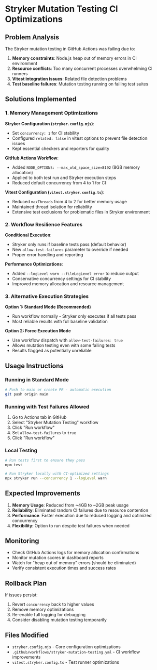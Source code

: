 # Stryker Mutation Testing CI Optimizations

## Problem Analysis

The Stryker mutation testing in GitHub Actions was failing due to:

1. **Memory constraints**: Node.js heap out of memory errors in CI environment
2. **Resource conflicts**: Too many concurrent processes overwhelming CI runners
3. **Vitest integration issues**: Related file detection problems
4. **Test baseline failures**: Mutation testing running on failing test suites

## Solutions Implemented

### 1. Memory Management Optimizations

**Stryker Configuration (`stryker.config.mjs`)**:

- Set `concurrency: 1` for CI stability
- Configured `related: false` in vitest options to prevent file detection issues
- Kept essential checkers and reporters for quality

**GitHub Actions Workflow**:

- Added `NODE_OPTIONS: --max_old_space_size=8192` (8GB memory allocation)
- Applied to both test run and Stryker execution steps
- Reduced default concurrency from 4 to 1 for CI

**Vitest Configuration (`vitest.stryker.config.ts`)**:

- Reduced `maxThreads` from 4 to 2 for better memory usage
- Maintained thread isolation for reliability
- Extensive test exclusions for problematic files in Stryker environment

### 2. Workflow Resilience Features

**Conditional Execution**:

- Stryker only runs if baseline tests pass (default behavior)
- New `allow-test-failures` parameter to override if needed
- Proper error handling and reporting

**Performance Optimizations**:

- Added `--logLevel warn --fileLogLevel error` to reduce output
- Conservative concurrency settings for CI stability
- Improved memory allocation and resource management

### 3. Alternative Execution Strategies

**Option 1: Standard Mode (Recommended)**

- Run workflow normally - Stryker only executes if all tests pass
- Most reliable results with full baseline validation

**Option 2: Force Execution Mode**

- Use workflow dispatch with `allow-test-failures: true`
- Allows mutation testing even with some failing tests
- Results flagged as potentially unreliable

## Usage Instructions

### Running in Standard Mode

```bash
# Push to main or create PR - automatic execution
git push origin main
```

### Running with Test Failures Allowed

1. Go to Actions tab in GitHub
2. Select "Stryker Mutation Testing" workflow
3. Click "Run workflow"
4. Set `allow-test-failures` to `true`
5. Click "Run workflow"

### Local Testing

```bash
# Run tests first to ensure they pass
npm test

# Run Stryker locally with CI-optimized settings
npx stryker run --concurrency 1 --logLevel warn
```

## Expected Improvements

1. **Memory Usage**: Reduced from ~4GB to ~2GB peak usage
2. **Reliability**: Eliminated random CI failures due to resource contention
3. **Performance**: Faster execution due to reduced logging and optimized concurrency
4. **Flexibility**: Option to run despite test failures when needed

## Monitoring

- Check GitHub Actions logs for memory allocation confirmations
- Monitor mutation scores in dashboard reports
- Watch for "heap out of memory" errors (should be eliminated)
- Verify consistent execution times and success rates

## Rollback Plan

If issues persist:

1. Revert `concurrency` back to higher values
2. Remove memory optimizations
3. Re-enable full logging for debugging
4. Consider disabling mutation testing temporarily

## Files Modified

- `stryker.config.mjs` - Core configuration optimizations
- `.github/workflows/stryker-mutation-testing.yml` - CI workflow improvements
- `vitest.stryker.config.ts` - Test runner optimizations
